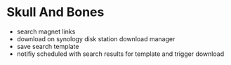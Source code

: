 # Skull And Bones

* search magnet links
* download on synology disk station download manager
* save search template
* notifiy scheduled with search results for template and trigger download



